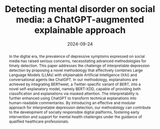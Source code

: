 ---
title: "Detecting mental disorder on social media: a ChatGPT-augmented explainable approach"
date: 2024-09-24
publishDate: 2024-09-24
authors: ["Loris Belcastro", "Riccardo Cantini", "Fabrizio Marozzo", "Domenico Talia", "Paolo Trunfio"]
publication_types: ["2"]
abstract: "In the digital era, the prevalence of depressive symptoms expressed on social media has raised serious concerns, necessitating advanced methodologies for timely detection.
This paper addresses the challenge of interpretable depression detection by proposing a novel methodology that effectively combines Large Language Models (LLMs) with eXplainable Artificial Intelligence (XAI) and conversational agents like ChatGPT.
In our methodology, explanations are achieved by integrating BERTweet, a Twitter-specific variant of BERT, 
into a novel self-explanatory model, namely BERT-XDD, capable of providing both classification 
and explanations via masked attention. The interpretability is further enhanced using ChatGPT to transform 
technical explanations into human-readable commentaries. By introducing an effective and modular approach 
for interpretable depression detection, our methodology can contribute to the development of 
socially responsible digital platforms, fostering early intervention and support for mental health 
challenges under the guidance of qualified healthcare professionals."
featured: true
publication: "*Neural Computing and Applications*, 2024 (to appear)"
# url_pdf: "..."
# doi: "https://doi.org/..."
# Custom links:
links:
- name: Project
  url: https://github.com/rcantini/BERT-XDD
  icon_pack: fab
  icon: github
# Featured image
# To use, add an image named `featured.jpg/png` to your page's folder. 
image:
  caption: ""
  focal_point: ""
  preview_only: false

tags: ["XAI", "Natural Language Processing", "Large Language Models", "Depression detection"]
---